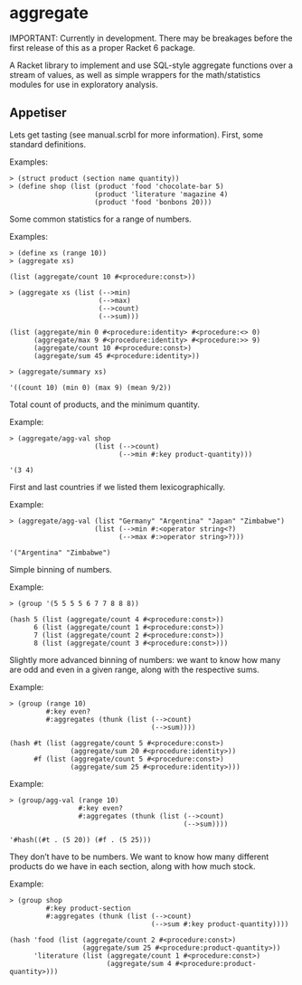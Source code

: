aggregate
=========

IMPORTANT: Currently in development. There may be breakages before the
first release of this as a proper Racket 6 package.

A Racket library to implement and use SQL-style aggregate functions over a stream of values, as well as simple wrappers for the math/statistics modules for use in exploratory analysis.

Appetiser
---------

Lets get tasting (see manual.scrbl for more information). First, some standard definitions.

Examples:

    > (struct product (section name quantity))
    > (define shop (list (product 'food 'chocolate-bar 5)
                         (product 'literature 'magazine 4)
                         (product 'food 'bonbons 20)))

Some common statistics for a range of numbers.

Examples:

    > (define xs (range 10))
    > (aggregate xs)

    (list (aggregate/count 10 #<procedure:const>))

    > (aggregate xs (list (-->min)
                          (-->max)
                          (-->count)
                          (-->sum)))

    (list (aggregate/min 0 #<procedure:identity> #<procedure:<> 0)
          (aggregate/max 9 #<procedure:identity> #<procedure:>> 9)
          (aggregate/count 10 #<procedure:const>)
          (aggregate/sum 45 #<procedure:identity>))

    > (aggregate/summary xs)

    '((count 10) (min 0) (max 9) (mean 9/2))

Total count of products, and the minimum quantity.

Example:

    > (aggregate/agg-val shop
                         (list (-->count)
                               (-->min #:key product-quantity)))

    '(3 4)

First and last countries if we listed them lexicographically.

Example:

    > (aggregate/agg-val (list "Germany" "Argentina" "Japan" "Zimbabwe")
                         (list (-->min #:<operator string<?)
                               (-->max #:>operator string>?)))

    '("Argentina" "Zimbabwe")

Simple binning of numbers.

Example:

    > (group '(5 5 5 5 6 7 7 8 8 8))

    (hash 5 (list (aggregate/count 4 #<procedure:const>))
          6 (list (aggregate/count 1 #<procedure:const>))
          7 (list (aggregate/count 2 #<procedure:const>))
          8 (list (aggregate/count 3 #<procedure:const>)))

Slightly more advanced binning of numbers: we want to know how many are odd and even in a given range, along with the respective sums.

Example:

    > (group (range 10)
             #:key even?
             #:aggregates (thunk (list (-->count)
                                       (-->sum))))

    (hash #t (list (aggregate/count 5 #<procedure:const>)
                   (aggregate/sum 20 #<procedure:identity>))
          #f (list (aggregate/count 5 #<procedure:const>)
                   (aggregate/sum 25 #<procedure:identity>)))

Example:

    > (group/agg-val (range 10)
                     #:key even?
                     #:aggregates (thunk (list (-->count)
                                               (-->sum))))

    '#hash((#t . (5 20)) (#f . (5 25)))

They don’t have to be numbers. We want to know how many different products do we have in each section, along with how much stock.

Example:

    > (group shop
             #:key product-section
             #:aggregates (thunk (list (-->count)
                                       (-->sum #:key product-quantity))))

    (hash 'food (list (aggregate/count 2 #<procedure:const>)
                      (aggregate/sum 25 #<procedure:product-quantity>))
          'literature (list (aggregate/count 1 #<procedure:const>)
                            (aggregate/sum 4 #<procedure:product-quantity>)))
